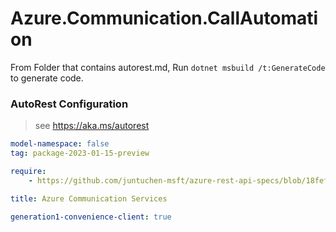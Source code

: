 # Azure.Communication.CallAutomation

From Folder that contains autorest.md, Run `dotnet msbuild /t:GenerateCode` to generate code.

### AutoRest Configuration
> see https://aka.ms/autorest

```yaml
model-namespace: false
tag: package-2023-01-15-preview

require:
    - https://github.com/juntuchen-msft/azure-rest-api-specs/blob/18fef29e753a6637d5639874ab20825003ae2077/specification/communication/data-plane/CallAutomation/readme.md

title: Azure Communication Services

generation1-convenience-client: true
```
